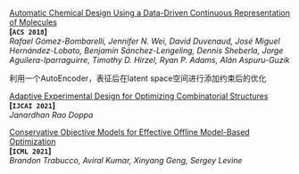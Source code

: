 [Automatic Chemical Design Using a Data-Driven Continuous Representation of Molecules](https://arxiv.org/abs/1610.02415)  
**[`ACS 2018`]**  
*Rafael Gómez-Bombarelli, Jennifer N. Wei, David Duvenaud, José Miguel Hernández-Lobato, Benjamín Sánchez-Lengeling, Dennis Sheberla, Jorge Aguilera-Iparraguirre, Timothy D. Hirzel, Ryan P. Adams, Alán Aspuru-Guzik*

利用一个AutoEncoder，表征后在latent space空间进行添加约束后的优化





[Adaptive Experimental Design for Optimizing Combinatorial Structures](https://www.ijcai.org/proceedings/2021/0699.pdf)  
**[`IJCAI 2021`]**  
*Janardhan Rao Doppa*





[Conservative Objective Models for Effective Offline Model-Based Optimization](https://arxiv.org/pdf/2107.06882.pdf)  
**[`ICML 2021`]**  
*Brandon Trabucco, Aviral Kumar, Xinyang Geng, Sergey Levine*

